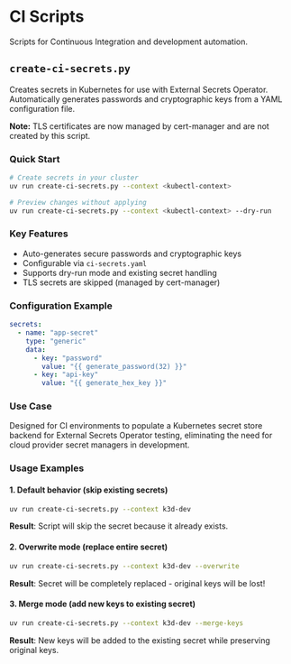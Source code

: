 # CI Scripts

Scripts for Continuous Integration and development automation.

## `create-ci-secrets.py`

Creates secrets in Kubernetes for use with External Secrets Operator. Automatically generates passwords and cryptographic keys from a YAML configuration file.

**Note:** TLS certificates are now managed by cert-manager and are not created by this script.

### Quick Start

```bash
# Create secrets in your cluster
uv run create-ci-secrets.py --context <kubectl-context>

# Preview changes without applying
uv run create-ci-secrets.py --context <kubectl-context> --dry-run
```

### Key Features

- Auto-generates secure passwords and cryptographic keys
- Configurable via `ci-secrets.yaml`
- Supports dry-run mode and existing secret handling
- TLS secrets are skipped (managed by cert-manager)

### Configuration Example

```yaml
secrets:
  - name: "app-secret"
    type: "generic"
    data:
      - key: "password"
        value: "{{ generate_password(32) }}"
      - key: "api-key"
        value: "{{ generate_hex_key }}"
```

### Use Case

Designed for CI environments to populate a Kubernetes secret store backend for External Secrets Operator testing, eliminating the need for cloud provider secret managers in development.

### Usage Examples

#### 1. Default behavior (skip existing secrets)

```bash
uv run create-ci-secrets.py --context k3d-dev
```

**Result**: Script will skip the secret because it already exists.

#### 2. Overwrite mode (replace entire secret)

```bash
uv run create-ci-secrets.py --context k3d-dev --overwrite
```

**Result**: Secret will be completely replaced - original keys will be lost!

#### 3. Merge mode (add new keys to existing secret)

```bash
uv run create-ci-secrets.py --context k3d-dev --merge-keys
```

**Result**: New keys will be added to the existing secret while preserving original keys.
